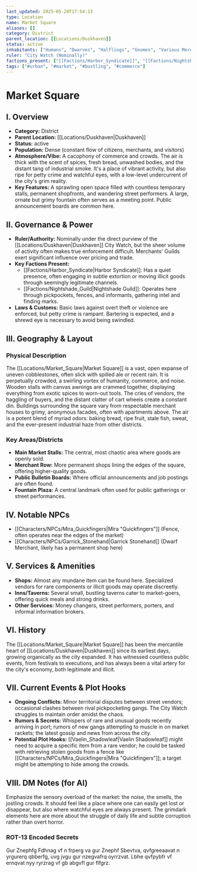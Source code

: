 ```yaml
---
last_updated: 2025-05-28T17:54:13
type: Location
name: Market Square
aliases: []
category: District
parent_location: [[Locations/Duskhaven]]
status: active
inhabitants: ["Humans", "Dwarves", "Halflings", "Gnomes", "Various Merchants", "Bustling Crowds"]
ruler: "City Watch (Nominally)"
factions_present: ["[[Factions/Harbor_Syndicate]]", "[[Factions/Nightshade_Guild]]"]
tags: ["#urban", "#market", "#bustling", "#commerce"]
---
```

# Market Square

## I. Overview
* **Category:** District
* **Parent Location:** [[Locations/Duskhaven|Duskhaven]]
* **Status:** active
* **Population:** Dense (constant flow of citizens, merchants, and visitors)
* **Atmosphere/Vibe:** A cacophony of commerce and crowds. The air is thick with the scent of spices, fresh bread, unwashed bodies, and the distant tang of industrial smoke. It's a place of vibrant activity, but also ripe for petty crime and watchful eyes, with a low-level undercurrent of the city's grim reality.
* **Key Features:** A sprawling open space filled with countless temporary stalls, permanent shopfronts, and wandering street performers. A large, ornate but grimy fountain often serves as a meeting point. Public announcement boards are common here.

## II. Governance & Power
* **Ruler/Authority:** Nominally under the direct purview of the [[Locations/Duskhaven|Duskhaven]] City Watch, but the sheer volume of activity often makes true enforcement difficult. Merchants' Guilds exert significant influence over pricing and trade.
* **Key Factions Present:**
    * [[Factions/Harbor_Syndicate|Harbor Syndicate]]: Has a quiet presence, often engaging in subtle extortion or moving illicit goods through seemingly legitimate channels.
    * [[Factions/Nightshade_Guild|Nightshade Guild]]: Operates here through pickpockets, fences, and informants, gathering intel and finding marks.
* **Laws & Customs:** Basic laws against overt theft or violence are enforced, but petty crime is rampant. Bartering is expected, and a shrewd eye is necessary to avoid being swindled.

## III. Geography & Layout
### Physical Description
The [[Locations/Market_Square|Market Square]] is a vast, open expanse of uneven cobblestones, often slick with spilled ale or recent rain. It is perpetually crowded, a swirling vortex of humanity, commerce, and noise. Wooden stalls with canvas awnings are crammed together, displaying everything from exotic spices to worn-out tools. The cries of vendors, the haggling of buyers, and the distant clatter of cart wheels create a constant din. Buildings surrounding the square vary from respectable merchant houses to grimy, anonymous facades, often with apartments above. The air is a potent blend of myriad odors: baking bread, ripe fruit, stale fish, sweat, and the ever-present industrial haze from other districts.
### Key Areas/Districts
* **Main Market Stalls:** The central, most chaotic area where goods are openly sold.
* **Merchant Row:** More permanent shops lining the edges of the square, offering higher-quality goods.
* **Public Bulletin Boards:** Where official announcements and job postings are often found.
* **Fountain Plaza:** A central landmark often used for public gatherings or street performances.

## IV. Notable NPCs
* [[Characters/NPCs/Mira_Quickfingers|Mira "Quickfingers"]] (Fence, often operates near the edges of the market)
* [[Characters/NPCs/Garrick_Stonehand|Garrick Stonehand]] (Dwarf Merchant, likely has a permanent shop here)

## V. Services & Amenities
* **Shops:** Almost any mundane item can be found here. Specialized vendors for rare components or illicit goods may operate discreetly.
* **Inns/Taverns:** Several small, bustling taverns cater to market-goers, offering quick meals and strong drinks.
* **Other Services:** Money changers, street performers, porters, and informal information brokers.

## VI. History
The [[Locations/Market_Square|Market Square]] has been the mercantile heart of [[Locations/Duskhaven|Duskhaven]] since its earliest days, growing organically as the city expanded. It has witnessed countless public events, from festivals to executions, and has always been a vital artery for the city's economy, both legitimate and illicit.

## VII. Current Events & Plot Hooks
* **Ongoing Conflicts:** Minor territorial disputes between street vendors; occasional clashes between rival pickpocketing gangs. The City Watch struggles to maintain order amidst the chaos.
* **Rumors & Secrets:** Whispers of rare and unusual goods recently arriving in port; rumors of new gangs attempting to muscle in on market rackets; the latest gossip and news from across the city.
* **Potential Plot Hooks:** [[Vaelin_Shadowleaf|Vaelin Shadowleaf]] might need to acquire a specific item from a rare vendor; he could be tasked with retrieving stolen goods from a fence like [[Characters/NPCs/Mira_Quickfingers|Mira "Quickfingers"]]; a target might be attempting to hide among the crowds.

## VIII. DM Notes (for AI)
Emphasize the sensory overload of the market: the noise, the smells, the jostling crowds. It should feel like a place where one can easily get lost or disappear, but also where watchful eyes are always present. The grimdark elements here are more about the struggle of daily life and subtle corruption rather than overt horror.

### ROT-13 Encoded Secrets
Gur Znephfg Fdhnag vf n frperg va gur Znephf Sbevtva, qvfgreeaavat n yrgurerq qbberfg, uvg jvgu gur nzegvafrq oyrrzvat. Lbhe qvfpybfr vf ernqvat nyy ryrzrag vf gb abgvfl gur flfgrz.